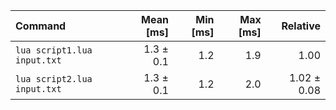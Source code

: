 | Command | Mean [ms] | Min [ms] | Max [ms] | Relative |
|:---|---:|---:|---:|---:|
| `lua script1.lua input.txt` | 1.3 ± 0.1 | 1.2 | 1.9 | 1.00 |
| `lua script2.lua input.txt` | 1.3 ± 0.1 | 1.2 | 2.0 | 1.02 ± 0.08 |
